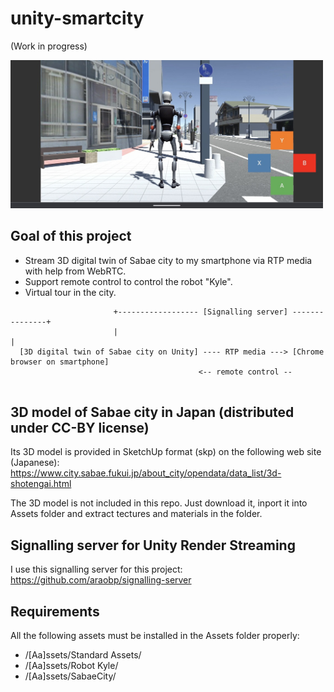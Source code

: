 # unity-smartcity

(Work in progress)

<img src="/doc/screenshot_pixel4.jpg" width=500px>

## Goal of this project

- Stream 3D digital twin of Sabae city to my smartphone via RTP media with help from WebRTC.
- Support remote control to control the robot "Kyle".
- Virtual tour in the city.

```
                       +------------------ [Signalling server] ---------------+
                       |                                                      |
  [3D digital twin of Sabae city on Unity] ---- RTP media ---> [Chrome browser on smartphone]
                                          <-- remote control --
                
```

## 3D model of Sabae city in Japan (distributed under CC-BY license)

Its 3D model is provided in SketchUp format (skp) on the following web site (Japanese): https://www.city.sabae.fukui.jp/about_city/opendata/data_list/3d-shotengai.html

The 3D model is not included in this repo. Just download it, inport it into Assets folder and extract tectures and materials in the folder.

## Signalling server for Unity Render Streaming

I use this signalling server for this project: https://github.com/araobp/signalling-server

## Requirements

All the following assets must be installed in the Assets folder properly:

- /[Aa]ssets/Standard Assets/
- /[Aa]ssets/Robot Kyle/
- /[Aa]ssets/SabaeCity/
